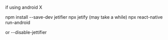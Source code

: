if using android X

npm install --save-dev jetifier
npx jetify (may take a while)
npx react-native run-android


or --disable-jettifier
